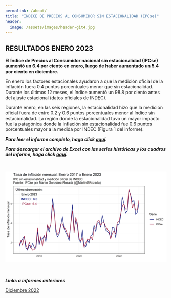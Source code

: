 ```yaml
---
permalink: /about/
title: "INDICE DE PRECIOS AL CONSUMIDOR SIN ESTACIONALIDAD (IPCse)"
header:
  image: /assets/images/header-git4.jpg
---
```


## RESULTADOS ENERO 2023

**El Índice de Precios al Consumidor nacional sin estacionalidad (IPCse) aumentó un 6.4 por ciento en enero, luego de haber aumentado un 5.4 por ciento en diciembre.**

En enero los factores estacionales ayudaron a que la medición oficial de la inflación fuera 0.4 puntos porcentuales menor que sin estacionalidad. Durante los últimos 12 meses, el índice aumentó un 98.8 por ciento antes del ajuste estacional (datos oficiales de INDEC).

Durante enero, en las seis regiones, la estacionalidad hizo que la medición oficial fuera de entre 0.2 y 0.6 puntos porcentuales menor al índice sin estacionalidad. La región donde la estacionalidad tuvo un mayor impacto fue la patagónica donde la inflación sin estacionalidad fue 0.6 puntos porcentuales mayor a la medida por INDEC (Figura 1 del informe).<br>


***Para leer el informe completo, haga click [aquí](https://mrozada.github.io/IPCse/).***

***Para descargar el archivo de Excel con las series históricas y los cuadros del informe, haga click [aquí](https://github.com/mrozada/mrozada.github.io/raw/master/assets/excel/IPCse%20-%20Series%20hist%C3%B3ricas.xlsx).***

<br>

![Serie de tiempo IPCse e INDEC](/assets/images/LinePlotStatic.png)

<br>

***Links a informes anteriores***

[Diciembre 2022](https://github.com/mrozada/mrozada.github.io/blob/master/assets/pdf/IPCse%20-%202022-12%20-%20INDICE%20DE%20PRECIOS%20AL%20CONSUMIDOR%20SIN%20ESTACIONALIDAD.pdf)
